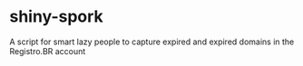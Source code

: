 # shiny-spork
A script for smart lazy people to capture expired and expired domains in the Registro.BR account
